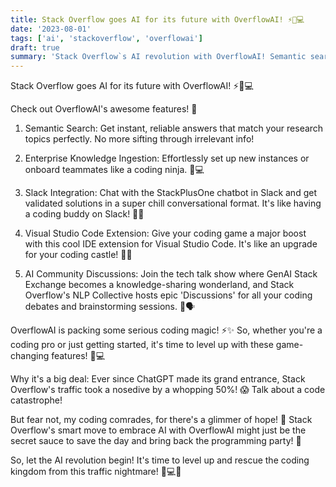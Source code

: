 ```yaml
---
title: Stack Overflow goes AI for its future with OverflowAI! ⚡️🚀💻
date: '2023-08-01'
tags: ['ai', 'stackoverflow', 'overflowai']
draft: true
summary: 'Stack Overflow`s AI revolution with OverflowAI! Semantic search, Enterprise Knowledge Ingestion, Slack integration, Visual Studio Code extension, AI Community Discussions. Embrace coding magic! 🚀💻⚡️'
---
```


Stack Overflow goes AI for its future with OverflowAI! ⚡️🚀💻

Check out OverflowAI's awesome features! 🌟

1. Semantic Search: Get instant, reliable answers that match your research topics perfectly. No more sifting through irrelevant info!

2. Enterprise Knowledge Ingestion: Effortlessly set up new instances or onboard teammates like a coding ninja. 🏰💻

3. Slack Integration: Chat with the StackPlusOne chatbot in Slack and get validated solutions in a super chill conversational format. It's like having a coding buddy on Slack! 👥💬

4. Visual Studio Code Extension: Give your coding game a major boost with this cool IDE extension for Visual Studio Code. It's like an upgrade for your coding castle! 🏰🔧

5. AI Community Discussions: Join the tech talk show where GenAI Stack Exchange becomes a knowledge-sharing wonderland, and Stack Overflow's NLP Collective hosts epic 'Discussions' for all your coding debates and brainstorming sessions. 🎤🗣️

OverflowAI is packing some serious coding magic! ⚡️✨ So, whether you're a coding pro or just getting started, it's time to level up with these game-changing features! 🚀💻

Why it's a big deal: Ever since ChatGPT made its grand entrance, Stack Overflow's traffic took a nosedive by a whopping 50%! 😱 Talk about a code catastrophe!

But fear not, my coding comrades, for there's a glimmer of hope! 🌟 Stack Overflow's smart move to embrace AI with OverflowAI might just be the secret sauce to save the day and bring back the programming party! 🎉

So, let the AI revolution begin! It's time to level up and rescue the coding kingdom from this traffic nightmare! 🚀💻💪
